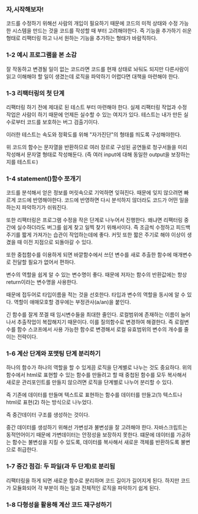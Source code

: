 ### 자,시작해보자!

코드를 수정하기 위해선 사람의 개입이 필요하기 때문에 코드의 미적 상태와 수정 가능한 시스템을 만드는 것을 코드를 작성할 때 부터 고려해야한다.
즉 기능을 추가하기 쉬운 형태로 리팩터링 하고 나서 원하는 기능을 추가하는 형태가 바람직하다.

### 1-2 예시 프로그램을 본 소감

잘 작동하고 변경될 일이 없는 코드라면 코드를 현재 상태로 놔둬도 되지만 다른사람이 읽고 이해해야 할 일이 생겼는데 로직을 파악하기 어렵다면 대책을 마련해야 한다.

### 1-3 리팩터링의 첫 단계

리팩터링 하기 전에 제대로 된 테스트 부터 마련해야 한다.
실제 리팩터링 작업과 수정 작업은 사람이 하기 때문에 언제든 실수할 수 있는 여지가 있다.
테스트는 내가 만든 실수로부터 코드를 보호하는 버그 검출기이다.

이러한 테스트는 속도와 정확도를 위해 "자가진단"의 형태를 띄도록 구성해야한다.

위 코드의 함수는 문자열을 반환하므로 여러 장르로 구성된 공연들로 청구서들을 미리 작성해서 문자열 형태로 작성해둔다. (즉 여러 input에 대해 동일한 output을 보장하는지를 테스트ㅌ)

### 1-4 statement()함수 쪼개기

코드를 분석해서 얻은 정보를 머릿속으로 기억하면 잊혀진다.
때문에 잊지 않으려면 빠르게 코드에 반영해야한다. 코드에 반영하면 다시 분석하지 않더라도 코드가 어떤 일을 하는지 파악하기가 쉬워진다.

또한 리팩터링은 프로그램 수정을 작은 단계로 나누어서 진행한다.
왜냐면 리팩터링 중간에 실수하더라도 버그를 쉽게 찾고 일찍 찾기 위해서이다.
즉 조금씩 수정하고 피드백 주기를 짧게 가져가는 습관이 작업하는데에 좋다.
커밋 또한 짧은 주기로 해야 이상이 생겼을 때 이전 지점으로 되돌아갈 수 있다.

또한 중첩함수를 이용하게 되면 바깥함수에서 쓰던 변수를 새로 추출한 함수에 매개변수로 전달할 필요가 없어서 편하다.

변수의 역할을 쉽게 알 수 있는 변수명이 좋다.
때문에 저자는 함수의 반환값에는 항상 return이라는 변수명을 사용한다.

때문에 접두어로 타입이름을 적는 것을 선호한다. 타입과 변수의 역할을 동시에 알 수 있다. 역할이 애매모호할 경우에는 부정관사(a/an)을 붙인다.

긴 함수를 잘게 쪼겔 때 임시변수들을 최대한 줄인다. 로컬범위에 존재하는 이름이 늘어나서 추출작업이 복잡해지기 때문이다.
이를 질의함수로 변경하여 해결한다. 즉 로컬변수를 함수 스코프에서 사용 가능한 함수로 변경해서 로컬 유효범위의 변수의 개수를 줄이는 전략이다.

### 1-6 계산 단계와 포맷팅 단계 분리하기

하나의 함수가 하나의 역할을 할 수 있게끔 로직을 단계별로 나누는 것도 중요하다.
위의 함수에서 html로 표현할 수 있는 함수를 만들려고 할 때 중첩된 함수를 모두 복사해서 새로운 관리포인트를 만들지 않으려면 로직을 단계별로 나누어 분리할 수 있다.

즉 기존에 데이터를 만들며 텍스트로 표현하는 함수를 데이터를 만들고(1) 텍스트나 html로 표현(2) 하는 방식으로 나누었다.

즉 중간데이터 구조를 생성하는 것이다.

중간 데이터를 생성하기 위해선 가변성과 불변성을 잘 고려해야 한다.
자바스크립트는 동적언어이기 때문에 가변데이터는 안정성을 보장하지 못한다.
떄문에 데이터를 가공하는 함수는 불변성을 지킬 수 있도록, 데이터를 복사해서 새로운 객체를 반환하도록 불변으로 취급한다.

### 1-7 중간 점검: 두 파일(과 두 단계)로 분리됨

리팩터링을 하게 되면 새로운 함수로 분리하며 코드 길이가 길어지게 된다.
하지만 코드가 모듈화되어 각 부분이 하는 일과 전체적인 로직을 파악하기 쉽게 된다.

### 1-8 다형성을 활용해 계산 코드 재구성하기
